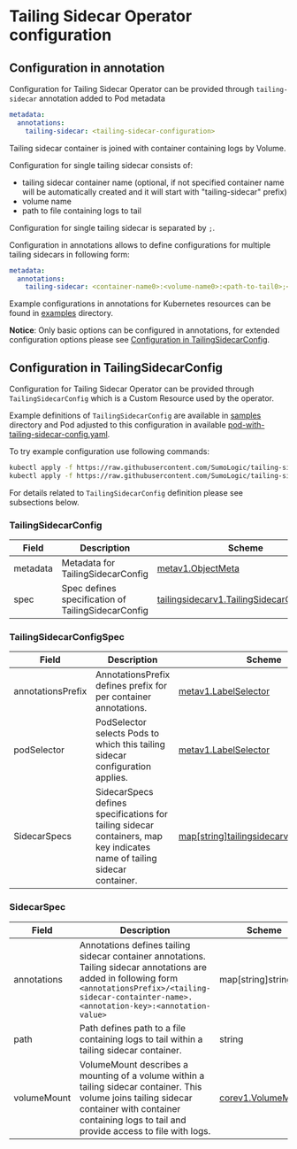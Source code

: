 # Tailing Sidecar Operator configuration

## Configuration in annotation

Configuration for Tailing Sidecar Operator can be provided through `tailing-sidecar` annotation added to Pod metadata

```yaml
metadata:
  annotations:
    tailing-sidecar: <tailing-sidecar-configuration>
```

Tailing sidecar container is joined with container containing logs by Volume.

Configuration for single tailing sidecar consists of:

- tailing sidecar container name (optional, if not specified container name will be automatically created and
  it will start with "tailing-sidecar" prefix)
- volume name
- path to file containing logs to tail

Configuration for single tailing sidecar is separated by `;`.

Configuration in annotations allows to define configurations for multiple tailing sidecars in following form:

```yaml
metadata:
  annotations:
    tailing-sidecar: <container-name0>:<volume-name0>:<path-to-tail0>;<volume-name1>:<path-to-tail1>;<volume-name2>:<path-to-tail2>
```

Example configurations in annotations for Kubernetes resources can be found in [examples](../examples) directory.

**Notice**: Only basic options can be configured in annotations, for extended configuration options please
see [Configuration in TailingSidecarConfig](#configuration-in-tailingsidecarconfig).

## Configuration in TailingSidecarConfig

Configuration for Tailing Sidecar Operator can be provided through `TailingSidecarConfig` which is a Custom Resource
used by the operator.

Example definitions of `TailingSidecarConfig` are available in [samples](../config/samples) directory and Pod adjusted to this configuration
in available [pod-with-tailing-sidecar-config.yaml](../examples/pod_with_tailing_sidecar_config.yaml).

To try example configuration use following commands:

```bash
kubectl apply -f https://raw.githubusercontent.com/SumoLogic/tailing-sidecar/main/operator/config/samples/tailing-sidecar_v1_tailingsidecar.yaml
kubectl apply -f https://raw.githubusercontent.com/SumoLogic/tailing-sidecar/main/operator/examples/pod_with_śtailing_sidecar_config.yaml
```

For details related to `TailingSidecarConfig` definition please see subsections below.

### TailingSidecarConfig

| Field | Description | Scheme |
| ----- | ----------- | ------ |
| metadata | Metadata for TailingSidecarConfig | [metav1.ObjectMeta][metav1.ObjectMeta] |
| spec | Spec defines specification of TailingSidecarConfig | [tailingsidecarv1.TailingSidecarConfigSpec](#tailingSidecarConfigSpec) |

[metav1.ObjectMeta]: https://kubernetes.io/docs/reference/generated/kubernetes-api/v1.20/#objectmeta-v1-meta

### TailingSidecarConfigSpec

| Field | Description | Scheme |
| ----- | ----------- | ------ |
| annotationsPrefix | AnnotationsPrefix defines prefix for per container annotations. | [metav1.LabelSelector][metav1.LabelSelector] |
| podSelector | PodSelector selects Pods to which this tailing sidecar configuration applies. | [metav1.LabelSelector][metav1.LabelSelector] |
| SidecarSpecs | SidecarSpecs defines specifications for tailing sidecar containers, map key indicates name of tailing sidecar container. | [map\[string\]tailingsidecarv1.SidecarSpec](#sidecarspec) |

[metav1.LabelSelector]: https://kubernetes.io/docs/reference/generated/kubernetes-api/v1.20/#labelselector-v1-meta

### SidecarSpec

| Field | Description | Scheme |
| ----- | ----------- | ------ |
| annotations | Annotations defines tailing sidecar container annotations. Tailing sidecar annotations are added in following form `<annotationsPrefix>/<tailing-sidecar-containter-name>.<annotation-key>:<annotation-value>`| map\[string\]string |
| path | Path defines path to a file containing logs to tail within a tailing sidecar container. | string |
| volumeMount | VolumeMount describes a mounting of a volume within a tailing sidecar container. This volume joins tailing sidecar container with container containing logs to tail and provide access to file with logs.| [corev1.VolumeMount][corev1.VolumeMount] |

[corev1.VolumeMount]: https://kubernetes.io/docs/reference/generated/kubernetes-api/v1.20/#volumemount-v1-core
